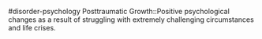 #disorder-psychology 
Posttraumatic Growth::Positive psychological changes as a result of struggling with extremely challenging circumstances and life crises.